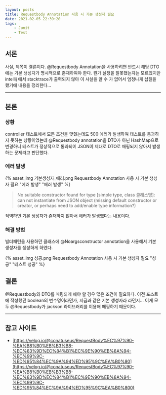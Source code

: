 ```yaml
---
layout: posts
title: Requestbody Annotation 사용 시 기본 생성자 필요
date: 2021-02-05 22:39:20
tags:
    - Junit
    - Test
---
```


## 서론

사실, 제목이 결론이다. @Requestbody Annotation을 사용하려면 반드시 해당 DTO에는 기본 생성자가 명시적으로 존재하여야 한다. 뭔가 설정을 잘못했는지는 모르겠지만 intellij 에서 stacktrace가 출력되지 않아 이 사실을 알 수 가 없어서 엄청나게 삽질을 했기에 내용을 정리한다...
* * *

## 본론

### 상황

controller 테스트에서 모든 조건을 맞췄는데도 500 에러가 발생하여 테스트를 통과하지 못하는 상황이었는데 @Requestbody annotation을 DTO가 아닌 HashMap으로 변경하니 테스트가 정상적으로 통과되어 JSON이 제대로 DTO로 매핑되지 않아서 발생하는 문제라고 판단했다.

### 에러 발생

{% asset_img 기본생성자_에러.png Requestbody Annotation 사용 시 기본 생성자 필요 "에러 발생" "에러 발생" %}

> No suitable constructor found for type [simple type, class 클래스명]: can not instantiate from JSON object (missing default constructor or creator, or perhaps need to add/enable type information?)

직역하면 기본 생성자가 존재하지 않아서 에러가 발생했다는 내용이다.

### 해결 방법

빌더패턴을 사용하던 클래스에 @Noargsconstructor annotation을 사용해서 기본 생성자를 생성하게 하였다.

{% asset_img 성공.png Requestbody Annotation 사용 시 기본 생성자 필요 "성공" "테스트 성공" %}

## 결론

@Requestbody와 DTO를 매핑되게 해야 할 경우 많은 조건이 필요하다. 
이전 포스트에 작성했던 boolean의 변수명이라던가, 지금과 같은 기본 생성자라 라던지... 이게 모두 @Requestbody가 jackson 라이브러리를 이용해 매핑하기 때문이다. 

* * *

## 참고 사이트

- [https://velog.io/@conatuseus/RequestBody%EC%97%90-%EA%B8%B0%EB%B3%B8-%EC%83%9D%EC%84%B1%EC%9E%90%EB%8A%94-%EC%99%9C-%ED%95%84%EC%9A%94%ED%95%9C%EA%B0%80](https://velog.io/@conatuseus/RequestBody%EC%97%90-%EA%B8%B0%EB%B3%B8-%EC%83%9D%EC%84%B1%EC%9E%90%EB%8A%94-%EC%99%9C-%ED%95%84%EC%9A%94%ED%95%9C%EA%B0%800)
